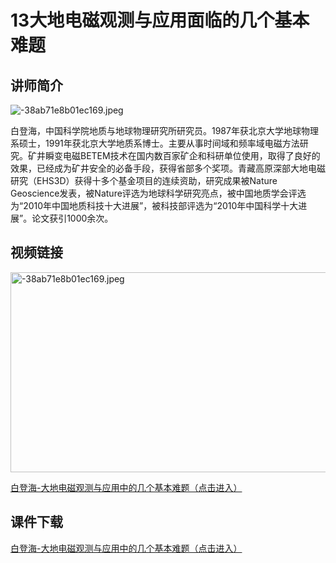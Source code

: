 # 13大地电磁观测与应用面临的几个基本难题

## 讲师简介

<img src="https://s1.imagehub.cc/images/2023/08/28/13-3-37.md.jpeg" alt="-38ab71e8b01ec169.jpeg" border="0" />

白登海，中国科学院地质与地球物理研究所研究员。1987年获北京大学地球物理系硕士，1991年获北京大学地质系博士。主要从事时间域和频率域电磁方法研究。矿井瞬变电磁BETEM技术在国内数百家矿企和科研单位使用，取得了良好的效果，已经成为矿井安全的必备手段，获得省部多个奖项。青藏高原深部大地电磁研究（EHS3D）获得十多个基金项目的连续资助，研究成果被Nature Geoscience发表，被Nature评选为地球科学研究亮点，被中国地质学会评选为“2010年中国地质科技十大进展”，被科技部评选为“2010年中国科学十大进展”。论文获引1000余次。

## 视频链接

<img src="https://s1.imagehub.cc/images/2023/08/28/-38ab71e8b01ec169.jpeg" alt="-38ab71e8b01ec169.jpeg" border="0" width="550" height="320"/>

[白登海-大地电磁观测与应用中的几个基本难题（点击进入）](https://www.bilibili.com/video/BV11p4y1K7cg/?share_source=copy_web)

## 课件下载

[白登海-大地电磁观测与应用中的几个基本难题（点击进入）](https://916aedf0-2a44-4742-b053-7e90f7fc828d.filesusr.com/ugd/478d0c_f6dcdb5f00634f2fb4fcd1a746138838.pdf)
